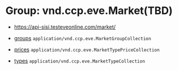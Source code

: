 # Group: vnd.ccp.eve.Market(TBD) 

* https://api-sisi.testeveonline.com/market/ 

* [groups](groups.md) `application/vnd.ccp.eve.MarketGroupCollection`
* [prices](prices.md) `application/vnd.ccp.eve.MarketTypePriceCollection`
* [types](types.md) `application/vnd.ccp.eve.MarketTypeCollection`


